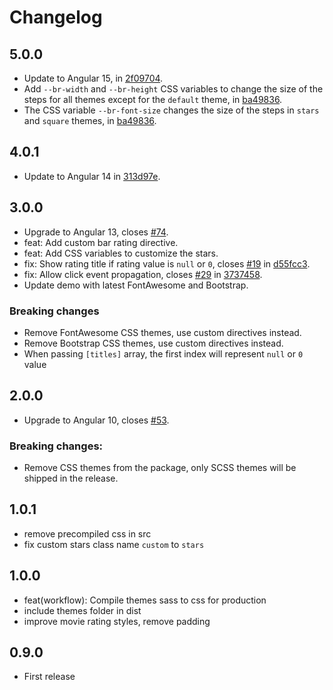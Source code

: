 # Changelog

## 5.0.0

 - Update to Angular 15, in [2f09704](https://github.com/MurhafSousli/ngx-bar-rating/pull/104/commits/2f0970415c799f28d89f1b074e86bca8c34f49c5).
 - Add `--br-width` and `--br-height` CSS variables to change the size of the steps for all themes except for the `default` theme, in [ba49836](https://github.com/MurhafSousli/ngx-bar-rating/pull/104/commits/ba49836d421f143b6f335f58272af2d858df62a9).
 - The CSS variable `--br-font-size` changes the size of the steps in `stars` and `square` themes, in [ba49836](https://github.com/MurhafSousli/ngx-bar-rating/pull/104/commits/ba49836d421f143b6f335f58272af2d858df62a9).

## 4.0.1
 
 - Update to Angular 14 in [313d97e](https://github.com/MurhafSousli/ngx-bar-rating/pull/85/commits/313d97e14db4ce957ab35f0ad31980a5f1e6ef26).

## 3.0.0

 - Upgrade to Angular 13, closes [#74](https://github.com/MurhafSousli/ngx-bar-rating/issues/74).
 - feat: Add custom bar rating directive.
 - feat: Add CSS variables to customize the stars.
 - fix: Show rating title if rating value is `null` or `0`, closes [#19](https://github.com/MurhafSousli/ngx-bar-rating/issues/19) in [d55fcc3](https://github.com/MurhafSousli/ngx-bar-rating/pull/76/commits/d55fcc3bd30b0078bf5d66853d25f398cee0f56f).
 - fix: Allow click event propagation, closes [#29](https://github.com/MurhafSousli/ngx-bar-rating/issues/29) in [3737458](https://github.com/MurhafSousli/ngx-bar-rating/pull/76/commits/3737458429b5979517d014c45647618e73825283).
 - Update demo with latest FontAwesome and Bootstrap.

### Breaking changes

 - Remove FontAwesome CSS themes, use custom directives instead.
 - Remove Bootstrap CSS themes, use custom directives instead.
 - When passing `[titles]` array, the first index will represent `null` or `0` value

## 2.0.0

 - Upgrade to Angular 10, closes [#53](https://github.com/MurhafSousli/ngx-bar-rating/issues/53).
 
 ### Breaking changes:
 
 - Remove CSS themes from the package, only SCSS themes will be shipped in the release.

## 1.0.1

 - remove precompiled css in src
 - fix custom stars class name `custom` to `stars`

## 1.0.0

 - feat(workflow): Compile themes sass to css for production
 - include themes folder in dist
 - improve movie rating styles, remove padding

## 0.9.0

 - First release
